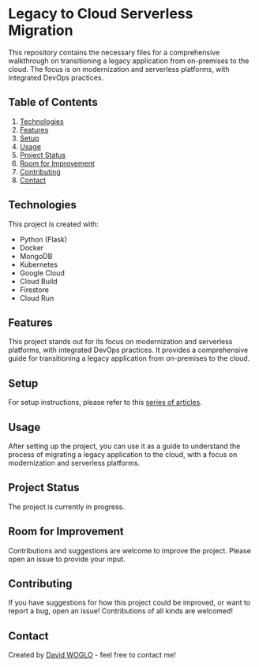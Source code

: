 # Legacy to Cloud Serverless Migration

This repository contains the necessary files for a comprehensive walkthrough on transitioning a legacy application from on-premises to the cloud. The focus is on modernization and serverless platforms, with integrated DevOps practices.

## Table of Contents
1. [Technologies](#technologies)
2. [Features](#features)
3. [Setup](#setup)
4. [Usage](#usage)
5. [Project Status](#project-status)
6. [Room for Improvement](#room-for-improvement)
7. [Contributing](#contributing)
8. [Contact](#contact)

## Technologies

This project is created with:

- Python (Flask)
- Docker
- MongoDB
- Kubernetes
- Google Cloud
- Cloud Build
- Firestore
- Cloud Run

## Features

This project stands out for its focus on modernization and serverless platforms, with integrated DevOps practices. It provides a comprehensive guide for transitioning a legacy application from on-premises to the cloud.

## Setup

For setup instructions, please refer to this [series of articles](https://davidwoglo.hashnode.dev/series/legacy-to-serverless).

## Usage

After setting up the project, you can use it as a guide to understand the process of migrating a legacy application to the cloud, with a focus on modernization and serverless platforms.

## Project Status

The project is currently in progress.

## Room for Improvement

Contributions and suggestions are welcome to improve the project. Please open an issue to provide your input.

## Contributing

If you have suggestions for how this project could be improved, or want to report a bug, open an issue! Contributions of all kinds are welcomed!

## Contact

Created by [David WOGLO](https://www.linkedin.com/in/kodjovi-david-woglo/) - feel free to contact me!
